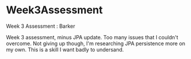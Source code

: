 # Week3Assessment
Week 3 Assessment : Barker

Week 3 assessment, minus JPA update. Too many issues that I couldn't overcome. Not giving up though,
I'm researching JPA persistence more on my own. This is a skill I want badly to undersand.
